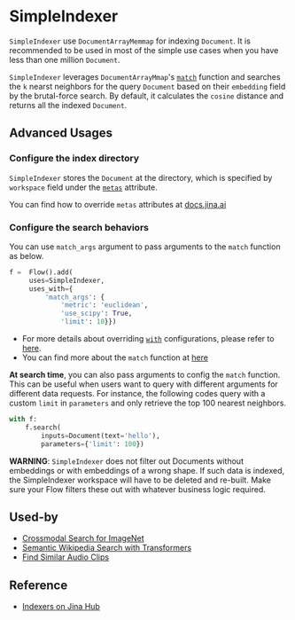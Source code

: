 # SimpleIndexer

`SimpleIndexer` use `DocumentArrayMemmap` for indexing `Document`. It is recommended to be used in most of the simple use cases when you have less than one million `Document`. 

`SimpleIndexer` leverages `DocumentArrayMmap`'s [`match`](https://docs.jina.ai/api/jina.types.arrays.abstract/#jina.types.arrays.abstract.AbstractDocumentArray.match) function and searches the `k` nearst neighbors for the query `Document` based on their `embedding` field by the brutal-force search. By default, it calculates the `cosine` distance and returns all the indexed `Document`.



## Advanced Usages

### Configure the index directory

`SimpleIndexer` stores the `Document` at the directory, which is specified by `workspace` field under the [`metas`](https://docs.jina.ai/fundamentals/executor/executor-built-in-features/#meta-attributes) attribute. 

You can find how to override `metas` attributes at [docs.jina.ai](https://docs.jina.ai/fundamentals/flow/add-exec-to-flow/#override-metas-configuration)


### Configure the search behaviors

You can use `match_args` argument to pass arguments to the `match` function as below. 

```python
f =  Flow().add(
     uses=SimpleIndexer,
     uses_with={
         'match_args': {
             'metric': 'euclidean',
             'use_scipy': True,
             'limit': 10}})
```
	
- For more details about overriding [`with`](https://docs.jina.ai/fundamentals/executor/executor-built-in-features/#yaml-interface) configurations, please refer to [here](https://docs.jina.ai/fundamentals/flow/add-exec-to-flow/#override-with-configuration). 
- You can find more about the `match` function at [here](https://docs.jina.ai/api/jina.types.arrays.abstract/#jina.types.arrays.abstract.AbstractDocumentArray.match)



**At search time**, you can also pass arguments to config the `match` function. This can be useful when users want to query with different arguments for different data requests. For instance, the following codes query with a custom `limit` in `parameters` and only retrieve the top 100 nearest neighbors. 


```python
with f:
    f.search(
        inputs=Document(text='hello'), 
        parameters={'limit': 100})
```

**WARNING**: `SimpleIndexer` does not filter out Documents without embeddings or with embeddings of a wrong shape. If such data is indexed, the SimpleIndexer workspace will have to be deleted and re-built. Make sure your Flow filters these out with whatever business logic required.

## Used-by

- [Crossmodal Search for ImageNet](https://github.com/jina-ai/example-crossmodal-search)
- [Semantic Wikipedia Search with Transformers](https://github.com/jina-ai/examples/tree/master/wikipedia-sentences)
- [Find Similar Audio Clips](https://github.com/jina-ai/examples/tree/master/audio-to-audio-search)


## Reference
- [Indexers on Jina Hub](https://docs.jina.ai/advanced/experimental/indexers/)